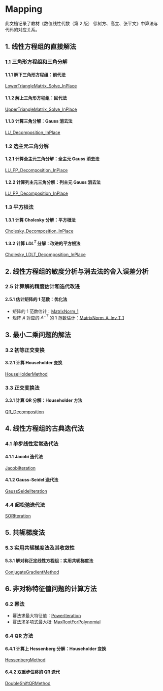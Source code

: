 # Mapping

此文档记录了教材《数值线性代数（第 2 版） 徐树方、高立、张平文》中算法与代码的对应关系。

## 1. 线性方程组的直接解法

### 1.1 三角形方程组和三角分解

#### 1.1.1 解下三角形方程组：前代法

[LowerTriangleMatrix_Solve_InPlace](lib/GaussMethod/TriangleMatrix.cpp)

#### 1.1.2 解上三角形方程组：回代法

[UpperTriangleMatrix_Solve_InPlace](lib/GaussMethod/TriangleMatrix.cpp)

#### 1.1.3 计算三角分解：Gauss 消去法

[LU_Decomposition_InPlace](lib/GaussMethod/LU_Decomposition.cpp)

### 1.2 选主元三角分解

#### 1.2.1 计算全主元三角分解：全主元 Gauss 消去法

[LU_FP_Decomposition_InPlace](lib/GaussMethod/LU_FP_Decomposition.cpp)

#### 1.2.2 计算列主元三角分解：列主元 Gauss 消去法

[LU_PP_Decomposition_InPlace](lib/GaussMethod/LU_PP_Decomposition.cpp)

### 1.3 平方根法

#### 1.3.1 计算 Cholesky 分解：平方根法

[Cholesky_Decomposition_InPlace](lib/CholeskyMethod/Cholesky_Decomposition.cpp)

#### 1.3.2 计算 $LDL^T$ 分解：改进的平方根法

[Cholesky_LDLT_Decomposition_InPlace](lib/CholeskyMethod/Cholesky_Decomposition.cpp)

## 2. 线性方程组的敏度分析与消去法的舍入误差分析

### 2.5 计算解的精度估计和迭代改进

#### 2.5.1 估计矩阵的 $1$ 范数：优化法

- 矩阵的 $1$ 范数估计：[MatrixNorm_1](lib/InfinityNorm/InfinityNorm.h)
- 矩阵 $A$ 对应的 $A^{-T}$ 的 $1$ 范数估计：[MatrixNorm_A_Inv_T_1](lib/InfinityNorm/InfinityNorm.h)

## 3. 最小二乘问题的解法

### 3.2 初等正交变换

#### 3.2.1 计算 Householder 变换

[HouseHolderMethod](lib/HouseholderMethod/HouseholderMethod.cpp)

### 3.3 正交变换法

#### 3.3.1 计算 QR 分解：Householder 方法

[QR_Decomposition](lib/HouseholderMethod/HouseholderMethod.cpp)

## 4. 线性方程组的古典迭代法

### 4.1 单步线性定常迭代法

#### 4.1.1 Jacobi 迭代法

[JacobiIteration](lib/IterationMethod/IterationMethod.cpp)

#### 4.1.2 Gauss-Seidel 迭代法

[GaussSeidelIteration](lib/IterationMethod/IterationMethod.cpp)

### 4.4 超松弛迭代法

[SORIteration](lib/IterationMethod/IterationMethod.cpp)

## 5. 共轭梯度法

### 5.3 实用共轭梯度法及其收敛性

#### 5.3.1 解对称正定线性方程组：实用共轭梯度法

[ConjugateGradientMethod](lib/IterationMethod/IterationMethod.cpp)

## 6. 非对称特征值问题的计算方法

### 6.2 幂法

- 幂法求最大特征值：[PowerIteration](lib/PowerIteration/PowerIteration.cpp)
- 幂法求多项式最大根: [MaxRootForPolynomial](lib/PowerIteration/PowerIteration.cpp)

### 6.4 QR 方法

#### 6.4.1 计算上 Hessenberg 分解：Householder 变换

[HessenbergMethod](lib/HessenbergMethod/HessenbergMethod.cpp)

#### 6.4.2 双重步位移的 QR 迭代

[DoubleShiftQRMethod](lib/QRMethod/DoubleShiftQRMethod.cpp)

